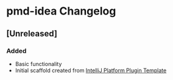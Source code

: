 <!-- Keep a Changelog guide -> https://keepachangelog.com -->

# pmd-idea Changelog

## [Unreleased]
### Added
- Basic functionality
- Initial scaffold created from [IntelliJ Platform Plugin Template](https://github.com/JetBrains/intellij-platform-plugin-template)

